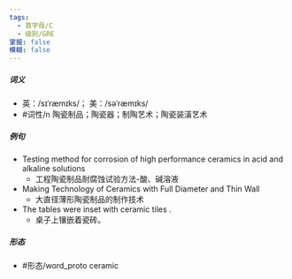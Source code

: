 ```yaml
---
tags:
  - 首字母/C
  - 级别/GRE
掌握: false
模糊: false
---
```

##### 词义
- 英：/sɪˈræmɪks/； 美：/səˈræmɪks/
- #词性/n  陶瓷制品；陶瓷器；制陶艺术；陶瓷装潢艺术
##### 例句
- Testing method for corrosion of high performance ceramics in acid and alkaline solutions
	- 工程陶瓷制品耐腐蚀试验方法-酸、碱溶液
- Making Technology of Ceramics with Full Diameter and Thin Wall
	- 大直径薄形陶瓷制品的制作技术
- The tables were inset with ceramic tiles .
	- 桌子上镶嵌着瓷砖。
##### 形态
- #形态/word_proto ceramic
